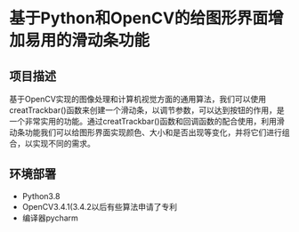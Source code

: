 # 基于Python和OpenCV的给图形界面增加易用的滑动条功能
## 项目描述
基于OpenCV实现的图像处理和计算机视觉方面的通用算法，我们可以使用creatTrackbar()函数来创建一个滑动条，以调节参数，可以达到按钮的作用，是一个非常实用的功能。通过creatTrackbar()函数和回调函数的配合使用，利用滑动条功能我们可以给图形界面实现颜色、大小和是否出现等变化，并将它们进行组合，以实现不同的需求。
## 环境部署
+ Python3.8
+ OpenCV3.4.1(3.4.2以后有些算法申请了专利
+ 编译器pycharm
